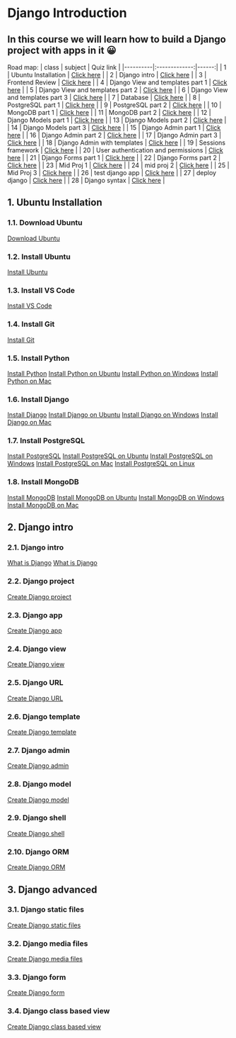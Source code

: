 # Django Introduction

## In this course we will learn how to build a Django project with apps in it :grinning:

Road map:
| class   |      subject     |  Quiz link |
|----------|:-------------:|------:|
| 1 |  Ubuntu Installation | [Click here](files/class1.md) |
| 2 |    Django intro   |   [Click here](files/class1.md) |
| 3 | Frontend Review |    [Click here](files/class3.md) |
| 4 | Django View and templates part 1 |    [Click here](files/class4.md) |
| 5 | Django View and templates part 2 |    [Click here](files/class5.md) |
| 6 | Django View and templates part 3 |    [Click here](files/class6.md) |
| 7 | Database |    [Click here](files/class7.md) |
| 8 | PostgreSQL part 1 |    [Click here](files/class8.md) |
| 9 | PostgreSQL part 2 |    [Click here](Link) |
| 10 | MongoDB part 1 |    [Click here](Link) |
| 11 | MongoDB part 2 |    [Click here](Link) |
| 12 | Django Models part 1 |    [Click here](Link) |
| 13 | Django Models part 2 |    [Click here](Link) |
| 14 | Django Models part 3 |    [Click here](Link) |
| 15 | Django Admin part 1 |    [Click here](Link) |
| 16 | Django Admin part 2 |    [Click here](Link) |
| 17 | Django Admin part 3 |    [Click here](Link) |
| 18 | Django Admin with templates |    [Click here](Link) |
| 19 | Sessions framework |    [Click here](Link) |
| 20 | User authentication and permissions |    [Click here](Link) |
| 21 | Django Forms part 1 |    [Click here](Link) |
| 22 | Django Forms part 2 |    [Click here](Link) |
| 23 | Mid Proj 1 |    [Click here](Link) |
| 24 | mid proj 2 |    [Click here](Link) |
| 25 | Mid Proj 3 |    [Click here](Link) |
| 26 | test django app |    [Click here](Link) |
| 27 | deploy django |    [Click here](Link) |
| 28 | Django syntax |    [Click here](Link) |


## 1. Ubuntu Installation

### 1.1. Download Ubuntu

[Download Ubuntu](https://ubuntu.com/download/desktop)

### 1.2. Install Ubuntu

[Install Ubuntu](https://ubuntu.com/tutorials/tutorial-install-ubuntu-desktop#1-overview)

### 1.3. Install VS Code

[Install VS Code](https://code.visualstudio.com/download)

### 1.4. Install Git

[Install Git](https://git-scm.com/downloads)

### 1.5. Install Python

[Install Python](https://www.python.org/downloads/)
[Install Python on Ubuntu](https://linuxize.com/post/how-to-install-python-3-7-on-ubuntu-18-04/)
[Install Python on Windows](https://www.python.org/downloads/windows/)
[Install Python on Mac](https://www.python.org/downloads/mac-osx/)


### 1.6. Install Django

[Install Django](https://docs.djangoproject.com/en/3.0/topics/install/)
[Install Django on Ubuntu](https://docs.djangoproject.com/en/3.0/topics/install/#installing-official-release)
[Install Django on Windows](https://docs.djangoproject.com/en/3.0/topics/install/#installing-official-release)
[Install Django on Mac](https://docs.djangoproject.com/en/3.0/topics/install/#installing-official-release)


### 1.7. Install PostgreSQL

[Install PostgreSQL](https://www.postgresql.org/download/)
[Install PostgreSQL on Ubuntu](https://www.postgresql.org/download/linux/ubuntu/)
[Install PostgreSQL on Windows](https://www.postgresql.org/download/windows/)
[Install PostgreSQL on Mac](https://www.postgresql.org/download/macosx/)
[Install PostgreSQL on Linux](https://www.postgresql.org/download/linux/)


### 1.8. Install MongoDB

[Install MongoDB](https://www.mongodb.com/download-center/community)
[Install MongoDB on Ubuntu](https://docs.mongodb.com/manual/tutorial/install-mongodb-on-ubuntu/)
[Install MongoDB on Windows](https://docs.mongodb.com/manual/tutorial/install-mongodb-on-windows/)
[Install MongoDB on Mac](https://docs.mongodb.com/manual/tutorial/install-mongodb-on-os-x/)


## 2. Django intro

### 2.1. Django intro

[What is Django](https://www.djangoproject.com/)
[What is Django](https://www.djangoproject.com/start/overview/)

### 2.2. Django project

[Create Django project](https://docs.djangoproject.com/en/3.0/intro/tutorial01/)

### 2.3. Django app

[Create Django app](https://docs.djangoproject.com/en/3.0/intro/tutorial01/)

### 2.4. Django view

[Create Django view](https://docs.djangoproject.com/en/3.0/intro/tutorial01/)

### 2.5. Django URL

[Create Django URL](https://docs.djangoproject.com/en/3.0/intro/tutorial01/)

### 2.6. Django template

[Create Django template](https://docs.djangoproject.com/en/3.0/intro/tutorial01/)

### 2.7. Django admin

[Create Django admin](https://docs.djangoproject.com/en/3.0/intro/tutorial01/)

### 2.8. Django model

[Create Django model](https://docs.djangoproject.com/en/3.0/intro/tutorial01/)

### 2.9. Django shell

[Create Django shell](https://docs.djangoproject.com/en/3.0/intro/tutorial01/)

### 2.10. Django ORM

[Create Django ORM](https://docs.djangoproject.com/en/3.0/intro/tutorial01/)



## 3. Django advanced

### 3.1. Django static files

[Create Django static files](https://docs.djangoproject.com/en/3.0/howto/static-files/)

### 3.2. Django media files

[Create Django media files](https://docs.djangoproject.com/en/3.0/topics/files/)

### 3.3. Django form

[Create Django form](https://docs.djangoproject.com/en/3.0/topics/forms/)

### 3.4. Django class based view

[Create Django class based view](https://docs.djangoproject.com/en/3.0/topics/class-based-views/)





